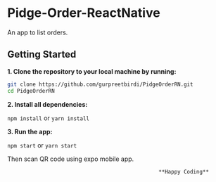 # Pidge-Order-ReactNative

An app to list orders.

## Getting Started

**1. Clone the repository to your local machine by running:**

```bash
git clone https://github.com/gurpreetbirdi/PidgeOrderRN.git
cd PidgeOrderRN
```

**2. Install all dependencies:**

`npm install` or `yarn install`

**3. Run the app:**

`npm start` or `yarn start`

Then scan QR code using expo mobile app.

                                                    **Happy Coding**
